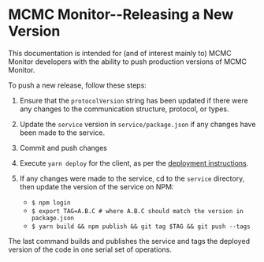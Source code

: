 # MCMC Monitor--Releasing a New Version

This documentation is intended for (and of interest mainly to) MCMC Monitor
developers with the ability to push production versions of MCMC Monitor.

To push a new release, follow these steps:

1. Ensure that the `protocolVersion` string has been updated if there
were any changes to the communication structure, protocol, or types.

2. Update the `service` version in `service/package.json` if any changes
have been made to the service.

3. Commit and push changes

4. Execute `yarn deploy` for the client, as per the
[deployment instructions](./deployment.md).

5. If any changes were made to the service, cd to the `service` directory,
then update the version of the service on NPM:
    - `$ npm login`
    - `$ export TAG=A.B.C # where A.B.C should match the version in package.json`
    - `$ yarn build && npm publish && git tag $TAG && git push --tags`

The last command builds and publishes the service and tags the deployed version
of the code in one serial set of operations.
